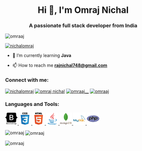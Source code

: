 <h1 align="center">Hi 👋, I'm Omraj Nichal</h1>
<h3 align="center">A passionate full stack developer from India</h3>

<p align="left"> <img src="https://komarev.com/ghpvc/?username=omraaj&label=Profile%20views&color=0e75b6&style=flat" alt="omraaj" /> </p>

<p align="left"> <a href="https://twitter.com/nichalomraj" target="blank"><img src="https://img.shields.io/twitter/follow/nichalomraj?logo=twitter&style=for-the-badge" alt="nichalomraj" /></a> </p>

- 🌱 I’m currently learning **Java**

- 📫 How to reach me **rajnichal748@gmail.com**

<h3 align="left">Connect with me:</h3>
<p align="left">
<a href="https://twitter.com/nichalomraj" target="blank"><img align="center" src="https://raw.githubusercontent.com/rahuldkjain/github-profile-readme-generator/master/src/images/icons/Social/twitter.svg" alt="nichalomraj" height="30" width="40" /></a>
<a href="https://linkedin.com/in/omraj nichal" target="blank"><img align="center" src="https://raw.githubusercontent.com/rahuldkjain/github-profile-readme-generator/master/src/images/icons/Social/linked-in-alt.svg" alt="omraj nichal" height="30" width="40" /></a>
<a href="https://instagram.com/omraaj__" target="blank"><img align="center" src="https://raw.githubusercontent.com/rahuldkjain/github-profile-readme-generator/master/src/images/icons/Social/instagram.svg" alt="omraaj__" height="30" width="40" /></a>
<a href="https://www.codechef.com/users/omraaj" target="blank"><img align="center" src="https://cdn.jsdelivr.net/npm/simple-icons@3.1.0/icons/codechef.svg" alt="omraaj" height="30" width="40" /></a>
<!-- <a href="https://www.hackerrank.com/rajnichal748" target="blank"><img align="center" src="https://raw.githubusercontent.com/rahuldkjain/github-profile-readme-generator/master/src/images/icons/Social/hackerrank.svg" alt="rajnichal748" height="30" width="40" /></a> -->
<!-- <a href="https://discord.gg/6638" target="blank"><img align="center" src="https://raw.githubusercontent.com/rahuldkjain/github-profile-readme-generator/master/src/images/icons/Social/discord.svg" alt="6638" height="30" width="40" /></a> -->
</p>

<h3 align="left">Languages and Tools:</h3>
<p align="left"> <a href="https://getbootstrap.com" target="_blank" rel="noreferrer"> <img src="https://raw.githubusercontent.com/devicons/devicon/master/icons/bootstrap/bootstrap-plain-wordmark.svg" alt="bootstrap" width="40" height="40"/> </a> <a href="https://www.w3schools.com/css/" target="_blank" rel="noreferrer"> <img src="https://raw.githubusercontent.com/devicons/devicon/master/icons/css3/css3-original-wordmark.svg" alt="css3" width="40" height="40"/> </a> <a href="https://www.w3.org/html/" target="_blank" rel="noreferrer"> <img src="https://raw.githubusercontent.com/devicons/devicon/master/icons/html5/html5-original-wordmark.svg" alt="html5" width="40" height="40"/> </a> <a href="https://www.java.com" target="_blank" rel="noreferrer"> <img src="https://raw.githubusercontent.com/devicons/devicon/master/icons/java/java-original.svg" alt="java" width="40" height="40"/> </a> <a href="https://www.mongodb.com/" target="_blank" rel="noreferrer"> <img src="https://raw.githubusercontent.com/devicons/devicon/master/icons/mongodb/mongodb-original-wordmark.svg" alt="mongodb" width="40" height="40"/> </a> <a href="https://www.mysql.com/" target="_blank" rel="noreferrer"> <img src="https://raw.githubusercontent.com/devicons/devicon/master/icons/mysql/mysql-original-wordmark.svg" alt="mysql" width="40" height="40"/> </a> <a href="https://www.php.net" target="_blank" rel="noreferrer"> <img src="https://raw.githubusercontent.com/devicons/devicon/master/icons/php/php-original.svg" alt="php" width="40" height="40"/> </a> </p>

<p><img align="left" src="https://github-readme-stats.vercel.app/api/top-langs?username=omraaj&show_icons=true&locale=en&layout=compact" alt="omraaj" /></p>

<p>&nbsp;<img align="center" src="https://github-readme-stats.vercel.app/api?username=omraaj&show_icons=true&locale=en" alt="omraaj" /></p>

<p><img align="center" src="https://github-readme-streak-stats.herokuapp.com/?user=omraaj&" alt="omraaj" /></p>
